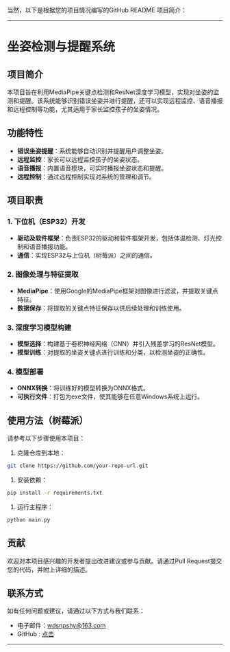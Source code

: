 当然，以下是根据您的项目情况编写的GitHub README 项目简介：

------

# 坐姿检测与提醒系统



## 项目简介



本项目旨在利用MediaPipe关键点检测和ResNet深度学习模型，实现对坐姿的监测和提醒。该系统能够识别错误坐姿并进行提醒，还可以实现远程监控、语音播报和远程控制等功能，尤其适用于家长监控孩子的坐姿情况。



## 功能特性



- **错误坐姿提醒**：系统能够自动识别并提醒用户调整坐姿。
- **远程监控**：家长可以远程监控孩子的坐姿状态。
- **语音播报**：内置语音模块，可实时播报坐姿状态和提醒。
- **远程控制**：通过远程控制实现对系统的管理和调节。



## 项目职责



### 1. 下位机（ESP32）开发



- **驱动及软件框架**：负责ESP32的驱动和软件框架开发，包括体温检测、灯光控制和语音播报功能。
- **通信**：实现ESP32与上位机（树莓派）之间的通信。



### 2. 图像处理与特征提取



- **MediaPipe**：使用Google的MediaPipe框架对图像进行滤波，并提取关键点特征。
- **数据保存**：将提取的关键点特征保存以供后续处理和训练使用。



### 3. 深度学习模型构建



- **模型选择**：构建基于卷积神经网络（CNN）并引入残差学习的ResNet模型。
- **模型训练**：对提取的坐姿关键点进行训练和分类，以检测坐姿的正确性。



### 4. 模型部署



- **ONNX转换**：将训练好的模型转换为ONNX格式。
- **可执行文件**：打包为exe文件，使其能够在任意Windows系统上运行。





## 使用方法（树莓派）



请参考以下步骤使用本项目：



1. 克隆仓库到本地： 

```bash
git clone https://github.com/your-repo-url.git
```



1. 安装依赖： 

```bash
pip install -r requirements.txt
```



1. 运行主程序： 

```bash
python main.py
```





## 贡献



欢迎对本项目感兴趣的开发者提出改进建议或参与贡献。请通过Pull Request提交您的代码，并附上详细的描述。



## 联系方式



如有任何问题或建议，请通过以下方式与我们联系：



- 电子邮件：wdsnpshy@163.com
- GitHub : [点击](https://github.com/wds-dxh/ai-for-desk-lamp)

------
